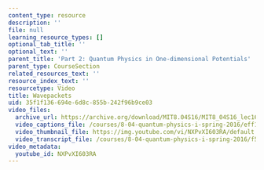 ```yaml
---
content_type: resource
description: ''
file: null
learning_resource_types: []
optional_tab_title: ''
optional_text: ''
parent_title: 'Part 2: Quantum Physics in One-dimensional Potentials'
parent_type: CourseSection
related_resources_text: ''
resource_index_text: ''
resourcetype: Video
title: Wavepackets
uid: 35f1f136-694e-6d8c-855b-242f96b9ce03
video_files:
  archive_url: https://archive.org/download/MIT8.04S16/MIT8_04S16_lec16_s4_300k.mp4
  video_captions_file: /courses/8-04-quantum-physics-i-spring-2016/eff111e090fa57d086a2465c58bbb777_NXPvXI603RA.vtt
  video_thumbnail_file: https://img.youtube.com/vi/NXPvXI603RA/default.jpg
  video_transcript_file: /courses/8-04-quantum-physics-i-spring-2016/f558b5c33e06da5a3ffe05279a14afde_NXPvXI603RA.pdf
video_metadata:
  youtube_id: NXPvXI603RA
---
```


